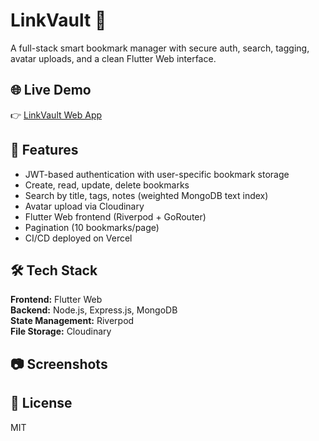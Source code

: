 # LinkVault 🔖
A full-stack smart bookmark manager with secure auth, search, tagging, avatar uploads, and a clean Flutter Web interface.

## 🌐 Live Demo
👉 [LinkVault Web App](https://link-vault-blue.vercel.app/)

## 🚀 Features
- JWT-based authentication with user-specific bookmark storage
- Create, read, update, delete bookmarks
- Search by title, tags, notes (weighted MongoDB text index)
- Avatar upload via Cloudinary
- Flutter Web frontend (Riverpod + GoRouter)
- Pagination (10 bookmarks/page)
- CI/CD deployed on Vercel

## 🛠️ Tech Stack
**Frontend:** Flutter Web  
**Backend:** Node.js, Express.js, MongoDB  
**State Management:** Riverpod  
**File Storage:** Cloudinary

## 📷 Screenshots

## 📄 License
MIT

